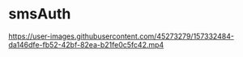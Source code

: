 # smsAuth
https://user-images.githubusercontent.com/45273279/157332484-da146dfe-fb52-42bf-82ea-b21fe0c5fc42.mp4

